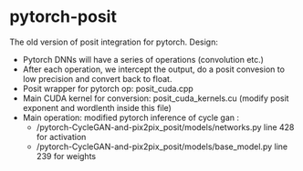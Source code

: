 # pytorch-posit
The old version of posit integration for pytorch.
Design: 
* Pytorch DNNs will have a series of operations  (convolution etc.) 
* After each operation, we intercept the output, do a posit convesion to low precision and convert back to float. 
* Posit wrapper for pytorch op: posit_cuda.cpp
* Main CUDA kernel for conversion:  posit_cuda_kernels.cu (modify posit exponent and wordlenth inside this file)
* Main operation: modified pytorch inference of cycle gan :  
  * /pytorch-CycleGAN-and-pix2pix_posit/models/networks.py line 428 for activation
  * /pytorch-CycleGAN-and-pix2pix_posit/models/base_model.py line 239 for weights 
